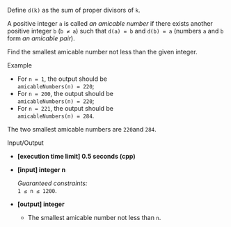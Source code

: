 
Define  `d(k)`  as the sum of  proper divisors  of  `k`.

A positive integer  `a`  is called  _an amicable number_  if there exists another positive integer  `b`  (`b ≠ a`) such that  `d(a) = b`  and  `d(b) = a`  (numbers  `a`  and  `b`  form  _an amicable pair_).

Find the smallest amicable number not less than the given integer.

Example

-   For  `n = 1`, the output should be  
    `amicableNumbers(n) = 220`;
-   For  `n = 200`, the output should be  
    `amicableNumbers(n) = 220`;
-   For  `n = 221`, the output should be  
    `amicableNumbers(n) = 284`.

The two smallest amicable numbers are  `220`and  `284`.

Input/Output

-   **[execution time limit] 0.5 seconds (cpp)**
    
-   **[input] integer n**
    
    _Guaranteed constraints:_  
    `1 ≤ n ≤ 1200`.
    
-   **[output] integer**
    
    -   The smallest amicable number not less than  `n`.